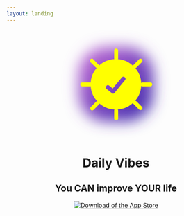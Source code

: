 ```yaml
---
layout: landing
---
```

<center>
<svg width="50%" height="50%" viewBox="0 0 196 196" version="1.1" xmlns="http://www.w3.org/2000/svg" xmlns:xlink="http://www.w3.org/1999/xlink">
    <!-- Generator: Sketch 48.2 (47327) - http://www.bohemiancoding.com/sketch -->
    <desc>Created with Sketch.</desc>
    <defs>
        <linearGradient x1="101.999998%" y1="100.999999%" x2="0.93917409%" y2="0.929966509%" id="linearGradient-1">
            <stop stop-color="#2F22A8" offset="0%"></stop>
            <stop stop-color="#C86DD7" offset="100%"></stop>
        </linearGradient>
        <filter x="-28.3%" y="-28.3%" width="156.7%" height="156.7%" filterUnits="objectBoundingBox" id="filter-2">
            <feGaussianBlur stdDeviation="12.65625" in="SourceGraphic"></feGaussianBlur>
        </filter>
    </defs>
    <g id="Page-1" stroke="none" stroke-width="1" fill="none" fill-rule="evenodd">
        <g id="Icon" transform="translate(-30.000000, -30.000000)">
            <rect id="Background" fill="url(#linearGradient-1)" filter="url(#filter-2)" x="61" y="61" width="134" height="134" rx="50"></rect>
            <g id="Group" transform="translate(64.000000, 64.000000)">
                <path d="M63.9522293,98.0509554 C45.2994807,98.0509554 30.1273885,82.8788633 30.1273885,64.2261146 C30.1273885,45.573366 45.2994807,30.4012739 63.9522293,30.4012739 C82.6049779,30.4012739 97.7770701,45.573366 97.7770701,64.2261146 C97.7770701,82.8788633 82.6049779,98.0509554 63.9522293,98.0509554 L63.9522293,98.0509554 Z" id="Shape" stroke="#FFFF00" stroke-width="23"></path>
                <rect id="Rectangle-path" fill="#FFFF00" x="60.8025478" y="0" width="7.12101911" height="21.089172" rx="3.56050955"></rect>
                <rect id="Rectangle-path" fill="#FFFF00" x="60.8025478" y="107.910828" width="7.12101911" height="21.089172" rx="3.56050955"></rect>
                <rect id="Rectangle-path" fill="#FFFF00" x="107.910828" y="60.8025478" width="21.089172" height="7.12101911" rx="3.56050955"></rect>
                <rect id="Rectangle-path" fill="#FFFF00" x="0" y="60.8025478" width="21.089172" height="7.12101911" rx="3.56050955"></rect>
                <rect id="Rectangle-path" fill="#FFFF00" transform="translate(102.980892, 102.022293) rotate(135.000000) translate(-102.980892, -102.022293) " x="99.4203822" y="91.477707" width="7.12101911" height="21.089172" rx="3.56050955"></rect>
                <rect id="Rectangle-path" fill="#FFFF00" transform="translate(25.745223, 26.703822) rotate(135.000000) translate(-25.745223, -26.703822) " x="22.1847134" y="16.1592357" width="7.12101911" height="21.089172" rx="3.56050955"></rect>
                <rect id="Rectangle-path" fill="#FFFF00" transform="translate(102.980892, 26.703822) rotate(45.000000) translate(-102.980892, -26.703822) " x="99.4203822" y="16.1592357" width="7.12101911" height="21.089172" rx="3.56050955"></rect>
                <rect id="Rectangle-path" fill="#FFFF00" transform="translate(26.292994, 102.570064) rotate(45.008103) translate(-26.292994, -102.570064) " x="22.7324841" y="92.0254777" width="7.12101911" height="21.089172" rx="3.56050955"></rect>
            </g>
            <path d="M128.736527,162.473054 C110.104358,162.473054 95,147.368696 95,128.736527 C95,110.104358 110.104358,95 128.736527,95 C147.368696,95 162.473054,110.104358 162.473054,128.736527 C162.473054,147.368696 147.368696,162.473054 128.736527,162.473054 Z M111.222161,130.637206 L110.601053,131.291755 C109.312806,132.649364 109.369036,134.794254 110.726645,136.082501 C110.79755,136.149783 110.871333,136.213966 110.947786,136.27487 L113.290028,138.140714 L121.075764,144.342882 C122.27331,145.296855 124.014692,145.113829 124.987727,143.931718 L125.337173,143.507188 L144.418014,120.326456 C145.578409,118.916727 145.376285,116.83323 143.966556,115.672834 C143.952408,115.661189 143.938164,115.649662 143.923825,115.638253 L143.600369,115.380907 L143.363741,115.192642 C141.909267,114.035441 139.795617,114.257989 138.61405,115.69274 L122.144095,135.691863 L115.566887,130.354603 C114.267046,129.299811 112.374409,129.422917 111.222161,130.637206 Z" id="Combined-Shape" fill="#FFFF00"></path>
        </g>
    </g>
</svg>
</center>

<center>
<h1>Daily Vibes</h1>
<h2>You CAN improve YOUR life</h2>
<a href="https://geo.itunes.apple.com/app/id1332324033" title="Download of the App Store"><img src="https://cdn-pro.dprcdn.net/files/acc_603419/ibqgk" alt="Download of the App Store"></a>
</center>